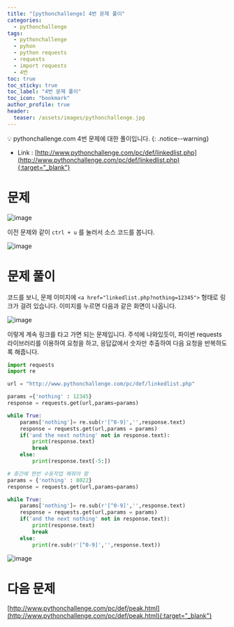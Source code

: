 ```yaml
---
title: "[pythonchallenge] 4번 문제 풀이"
categories:
  - pythonchallenge
tags:
  - pythonchallenge
  - pyhon
  - python requests
  - requests
  - import requests
  - 4번
toc: true
toc_sticky: true
toc_label: "4번 문제 풀이"
toc_icon: "bookmark"
author_profile: true
header:
  teaser: /assets/images/pythonchallenge.jpg
---
```


💡 pythonchallenge.com 4번 문제에 대한 풀이입니다.
{: .notice--warning}


- Link : [http://www.pythonchallenge.com/pc/def/linkedlist.php](http://www.pythonchallenge.com/pc/def/linkedlist.php){:target="_blank"}

# 문제
![image](https://user-images.githubusercontent.com/33647663/154649177-3ade1c5c-4205-4acd-bda1-e291c3097769.png)

이전 문제와 같이 `ctrl + u` 를 눌러서 소스 코드를 봅니다.

![image](https://user-images.githubusercontent.com/33647663/154649412-0212ad1e-9815-41b1-96b8-c396c2a0d557.png)



# 문제 풀이
코드를 보니, 문제 이미지에 ```<a href="linkedlist.php?nothing=12345">``` 형태로 링크가 걸려 있습니다. 이미지를 누르면 다음과 같은 화면이 나옵니다.

![image](https://user-images.githubusercontent.com/33647663/154649639-cfa2d060-55c9-4312-8a2b-569089f4be36.png)


이렇게 계속 링크를 타고 가면 되는 문제입니다. 주석에 나와있듯이, 파이썬 requests 라이브러리를 이용하여 요청을 하고, 응답값에서 숫자만 추출하여 다음 요청을 반복하도록 해줍니다.


```python
import requests
import re

url = "http://www.pythonchallenge.com/pc/def/linkedlist.php"

params ={'nothing' : 12345}
response = requests.get(url,params=params)

while True:
    params['nothing']= re.sub(r'[^0-9]','',response.text)
    response = requests.get(url,params = params)
    if('and the next nothing' not in response.text):
        print(response.text)
        break
    else:
        print(response.text[-5:])

# 중간에 한번 수동작업 해줘야 함
params = {'nothing' : 8022}
response = requests.get(url,params=params)

while True:
    params['nothing']= re.sub(r'[^0-9]','',response.text)
    response = requests.get(url,params = params)
    if('and the next nothing' not in response.text):
        print(response.text)
        break
    else:
        print(re.sub(r'[^0-9]','',response.text))
```

![image](https://user-images.githubusercontent.com/33647663/154737224-3ee2e026-bf87-4578-a1f3-fd178ac7afc8.png)

# 다음 문제

[http://www.pythonchallenge.com/pc/def/peak.html](http://www.pythonchallenge.com/pc/def/peak.html){:target="_blank"}

